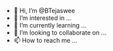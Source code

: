 - 👋 Hi, I’m @BTejaswee
- 👀 I’m interested in ...
- 🌱 I’m currently learning ...
- 💞️ I’m looking to collaborate on ...
- 📫 How to reach me ...

<!---
BTejaswee/BTejaswee is a ✨ special ✨ repository because its `README.md` (this file) appears on your GitHub profile.
You can click the Preview link to take a look at your changes.
--->
